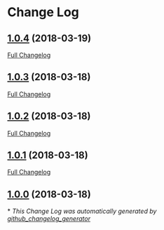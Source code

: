# Change Log

## [1.0.4](https://github.com/gordonbanderson/default-ss4-bootstrap-theme/tree/1.0.4) (2018-03-19)
[Full Changelog](https://github.com/gordonbanderson/default-ss4-bootstrap-theme/compare/1.0.3...1.0.4)

## [1.0.3](https://github.com/gordonbanderson/default-ss4-bootstrap-theme/tree/1.0.3) (2018-03-18)
[Full Changelog](https://github.com/gordonbanderson/default-ss4-bootstrap-theme/compare/1.0.2...1.0.3)

## [1.0.2](https://github.com/gordonbanderson/default-ss4-bootstrap-theme/tree/1.0.2) (2018-03-18)
[Full Changelog](https://github.com/gordonbanderson/default-ss4-bootstrap-theme/compare/1.0.1...1.0.2)

## [1.0.1](https://github.com/gordonbanderson/default-ss4-bootstrap-theme/tree/1.0.1) (2018-03-18)
[Full Changelog](https://github.com/gordonbanderson/default-ss4-bootstrap-theme/compare/1.0.0...1.0.1)

## [1.0.0](https://github.com/gordonbanderson/default-ss4-bootstrap-theme/tree/1.0.0) (2018-03-18)


\* *This Change Log was automatically generated by [github_changelog_generator](https://github.com/skywinder/Github-Changelog-Generator)*